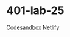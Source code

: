 # 401-lab-25

[Codesandbox](https://codesandbox.io/s/lab-25-xvv59?fontsize=14&hidenavigation=1&theme=dark)
[Netlify](https://csb-xvv59.netlify.com/)
